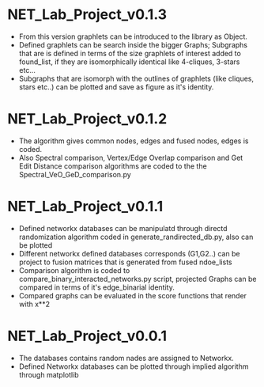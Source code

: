 # NET_Lab_Project_v0.1.3
- From this version graphlets can be introduced to the library as Object.
- Defined graphlets can be search inside the bigger Graphs; Subgraphs that are is defined in terms of the size graphlets of interest added to found_list, if they are isomorphically identical like 4-cliques, 3-stars etc...
- Subgraphs that are isomorph with the outlines of graphlets (like cliques, stars etc..) can be plotted and save as figure as it's identity. 

# NET_Lab_Project_v0.1.2
- The algorithm gives common nodes, edges and fused nodes, edges is coded.
- Also Spectral comparison, Vertex/Edge Overlap comparison and Get Edit Distance comparison algorithms are coded to the the Spectral_VeO_GeD_comparison.py 

# NET_Lab_Project_v0.1.1
- Defined networkx databases can be manipulatd through directd randomization algorithm coded in generate_randirected_db.py, also can be plotted
- Different networkx defined databases corresponds (G1,G2..) can be project to fusion matrices that is generated from fused ndoe_lists
- Comparison algorithm is coded to compare_binary_interacted_networks.py script, projected Graphs can be compared in terms of it's edge_binarial identity.
- Compared graphs can be evaluated in the score functions that render with x**2

# NET_Lab_Project_v0.0.1
- The databases contains random nades are assigned to Networkx.
- Defined Networkx databases can be plotted through implied algorithm through matplotlib
